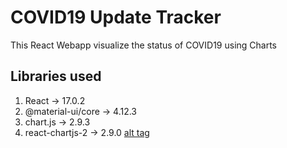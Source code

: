 # COVID19 Update Tracker

This React Webapp visualize the status of COVID19 using Charts

## Libraries used

1. React -> 17.0.2
2. @material-ui/core -> 4.12.3
3. chart.js -> 2.9.3
4. react-chartjs-2 -> 2.9.0
[alt tag](https://github.com/SanjoJins/COVID-19-UpdateTracker/blob/master/Screenshot%20from%202022-01-23%2017-21-45.png)
